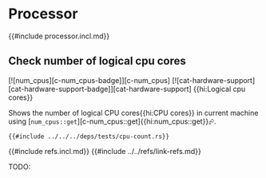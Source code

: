 # Processor

{{#include processor.incl.md}}

## Check number of logical cpu cores

[![num_cpus][c-num_cpus-badge]][c-num_cpus]  [![cat-hardware-support][cat-hardware-support-badge]][cat-hardware-support] {{hi:Logical cpu cores}}

Shows the number of logical CPU cores{{hi:CPU cores}} in current machine using [`num_cpus::get`][c-num_cpus::get]{{hi:num_cpus::get}}⮳.

```rust,editable
{{#include ../../../deps/tests/cpu-count.rs}}
```

{{#include refs.incl.md}}
{{#include ../../refs/link-refs.md}}
<div class="hidden">
TODO:
</div>

